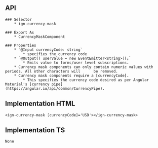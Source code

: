 ## API
    ### Selector
        * ign-currency-mask
    
    ### Export As
        * CurrencyMaskComponent
        
    ### Properties
        * `@Input currencyCode: string` 
            * specifies the currency code
        * `@Output() userValue = new EventEmitter<string>();`
            * Emits value to forms/user level subscriptions.
        * Currency mask components can only contain numeric values with periods. All other characters will      be removed.
        * Currency mask components require a [currencyCode].
            * This specifies the currency code desired as per Angular Material's [currency pipe](https://angular.io/api/common/CurrencyPipe).

## Implementation HTML
    <ign-currency-mask [currencyCode]='USD'></ign-currency-mask>

## Implementation TS
    None
